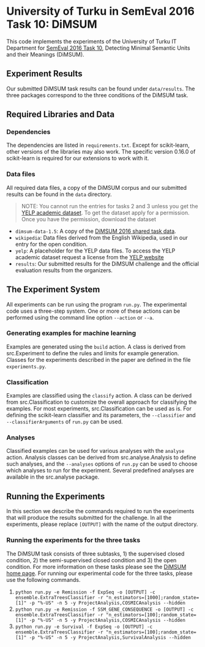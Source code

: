 University of Turku in SemEval 2016 Task 10: DiMSUM
===================================================

This code implements the experiments of the University of Turku IT Department for [SemEval 2016 Task 10](http://dimsum16.github.io/), Detecting Minimal Semantic Units and their Meanings (DiMSUM).

Experiment Results
------------------
Our submitted DiMSUM task results can be found under `data/results`. The three packages correspond to the three conditions of the DiMSUM task.

Required Libraries and Data
---------------------------

### Dependencies
The dependencies are listed in `requirements.txt`. Except for scikit-learn, other versions of the libraries may also work. The specific version 0.16.0 of scikit-learn is required for our extensions to work with it.

### Data files
All required data files, a copy of the DiMSUM corpus and our submitted results can be found in the `data` directory.

> NOTE: You cannot run the entries for tasks 2 and 3 unless you get the [YELP academic dataset](https://www.yelp.com/academic_dataset). To get the dataset apply for a permission. Once you have the permission, download the dataset 

* `dimsum-data-1.5`: A copy of the [DiMSUM 2016 shared task data](https://github.com/dimsum16/dimsum-data/releases/tag/1.5).
* `wikipedia`: Data files derived from the English Wikipedia, used in our entry for the open condition.
* `yelp`: A placeholder for the YELP data files. To access the YELP academic dataset request a license from the [YELP website](https://www.yelp.com/academic_dataset)
* `results`: Our submitted results for the DiMSUM challenge and the official evaluation results from the organizers.

The Experiment System
----------------------------------------
All experiments can be run using the program `run.py`. The experimental code uses a three-step system. One or more of these actions can be performed using the command line option `--action` or `--a`.

### Generating examples for machine learning
Examples are generated using the `build` action. A class is derived from src.Experiment to define the rules and limits for example generation. Classes for the experiments described in the paper are defined in the file `experiments.py`.

### Classification
Examples are classified using the `classify` action. A class can be derived from src.Classification to customize the overall approach for classifying the examples. For most experiments, src.Classification can be used as is. For defining the scikit-learn classifier and its parameters, the  `--classifier` and `--classifierArguments` of `run.py` can be used.

### Analyses
Classified examples can be used for various analyses with the `analyse` action. Analysis classes can be derived from src.analyse.Analysis to define such analyses, and the `--analyses` options of `run.py` can be used to choose which analyses to run for the experiment. Several predefined analyses are available in the src.analyse package.

Running the Experiments
-----------------------
In this section we describe the commands required to run the experiments that will produce the results submitted for the challenge. In all the experiments, please replace `[OUTPUT]` with the name of the output directory.

### Running the experiments for the three tasks

The DiMSUM task consists of three subtasks, 1) the supervised closed condition, 2) the semi-supervised closed condition and 3) the open condition. For more information on these tasks please see the [DiMSUM home page](http://dimsum16.github.io/). For running our experimental code for the three tasks, please use the following commands.

1. `python run.py -e Remission -f ExpSeq -o [OUTPUT] -c ensemble.ExtraTreesClassifier -r "n_estimators=[1000];random_state=[1]" -p "%-US" -n 5 -y ProjectAnalysis,COSMICAnalysis --hidden`
2. `python run.py -e Remission -f SSM_GENE_CONSEQUENCE -o [OUTPUT] -c ensemble.ExtraTreesClassifier -r "n_estimators=[100];random_state=[1]" -p "%-US" -n 5 -y ProjectAnalysis,COSMICAnalysis --hidden`
3. `python run.py -e Survival -f ExpSeq -o [OUTPUT] -c ensemble.ExtraTreesClassifier -r "n_estimators=[100];random_state=[1]" -p "%-US" -n 5 -y ProjectAnalysis,SurvivalAnalysis --hidden`